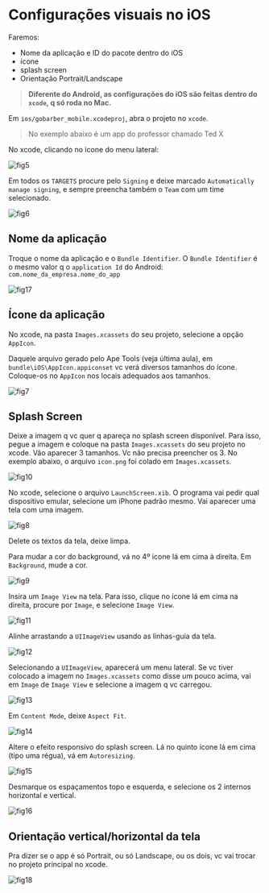 # Configurações visuais no iOS

Faremos:

- Nome da aplicação e ID do pacote dentro do iOS
- ícone
- splash screen
- Orientação Portrait/Landscape

> **Diferente do Android, as configurações do iOS são feitas dentro do `xcode`, q só roda no Mac.**

Em `ios/gobarber_mobile.xcodeproj`, abra o projeto no `xcode`.

> No exemplo abaixo é um app do professor chamado Ted X

No xcode, clicando no ícone do menu lateral:

![fig5](fig5.png)

Em todos os `TARGETS` procure pelo `Signing` e deixe marcado
`Automatically manage signing`, e sempre preencha também o `Team` com um time
selecionado.

![fig6](fig6.png)

## Nome da aplicação

Troque o nome da aplicação e o `Bundle Identifier`. O `Bundle Identifier` é
o mesmo valor q o `application Id` do Android: `com.nome_da_empresa.nome_do_app`

![fig17](fig17.png)

## Ícone da aplicação

No xcode, na pasta `Images.xcassets` do seu projeto, selecione a opção
`AppIcon`.

Daquele arquivo gerado pelo Ape Tools (veja última aula), em
`bundle\iOS\AppIcon.appiconset` vc verá diversos tamanhos do ícone. Coloque-os
no `AppIcon` nos locais adequados aos tamanhos.

![fig7](fig7.png)

## Splash Screen

Deixe a imagem q vc quer q apareça no splash screen disponível. Para isso, pegue
a imagem e coloque na pasta `Images.xcassets` do seu projeto no xcode. Vão
aparecer 3 tamanhos. Vc não precisa preencher os 3. No exemplo abaixo, o arquivo
`icon.png` foi colado em `Images.xcassets`.

![fig10](fig10.png)

No xcode, selecione o arquivo `LaunchScreen.xib`. O programa vai pedir qual
dispositivo emular, selecione um iPhone padrão mesmo. Vai aparecer uma tela com
uma imagem.

![fig8](fig8.png)

Delete os textos da tela, deixe limpa.

Para mudar a cor do background, vá no 4º ícone lá em cima à direita. Em
`Background`, mude a cor.

![fig9](fig9.png)

Insira um `Image View` na tela. Para isso, clique no ícone lá em cima na
direita, procure por `Image`, e selecione `Image View`.

![fig11](fig11.png)

Alinhe arrastando a `UIImageView` usando as linhas-guia da tela.

![fig12](fig12.png)

Selecionando a `UIImageView`, aparecerá um menu lateral. Se vc tiver colocado a
imagem no `Images.xcassets` como disse um pouco acima, vai em `Image` de
`Image View` e selecione a imagem q vc carregou.

![fig13](fig13.png)

Em `Content Mode`, deixe `Aspect Fit`.

![fig14](fig14.png)

Altere o efeito responsivo do splash screen. Lá no quinto ícone lá em cima (tipo
uma régua), vá em `Autoresizing`.

![fig15](fig15.png)

Desmarque os espaçamentos topo e esquerda, e
selecione os 2 internos horizontal e vertical.

![fig16](fig16.png)

## Orientação vertical/horizontal da tela

Pra dizer se o app é só Portrait, ou só Landscape, ou os dois, vc vai trocar
no projeto principal no xcode.

![fig18](fig18.png)
